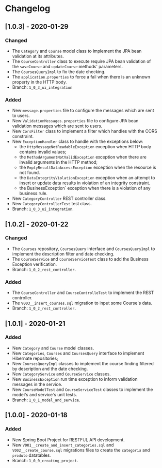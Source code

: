 # Changelog

## [1.0.3] - 2020-01-29

### Changed
- The `Category` and `Course` model class to implement the JPA bean validation at its attributes.
- The `CourseController` class to execute require JPA bean validation of the `saveCourse` and `updateCourse` methods' parameters.
- The `CoursesQueryImpl` to fix the date checking.
- The `application.properties` to force a fail when there is an unknown property in the HTTP body.
- Branch: `1_0_3_ui_integration`
 
### Added
- New `message.properties` file to configure the messages which are sent to users.
- New `ValidationMessages.properties` file to configure JPA bean validation messages which are sent to users.
- New `CorsFilter` class to implement a filter which handles with the CORS constraint.
- New `ExceptionHandler` class to handle with the exceptions below: 
	- the `HttpMessageNotReadableException` exception when HTTP body contains invalid values;
	- the `MethodArgumentNotValidException` exception when there are invalid arguments in the HTTP method;
	- the `EmptyResultDataAccessException` exception when the resource is not found.
	- the `DataIntegrityViolationException` exception when an attempt to insert or update data results in violation of an integrity constraint.
	- the BusinessException` exception when there is a violation of any business rule. 
 - New `CategoryController` REST controller class. 
 - New `CategoryControllerTest` test class.
- Branch: `1_0_3_ui_integration`.

## [1.0.2] - 2020-01-22

### Changed
- The `Courses` repository, `CoursesQuery` interface and `CoursesQueryImpl` to implement the description filter and date checking.
- The `CourseService` and `CourseServiceTest` class to add the Business Exception verification. 
- Branch: `1_0_2_rest_controller`.

### Added
- The `CourseController` and `CourseControlleTest` to implement the REST controller.
- The `V003__insert_courses.sql` migration to input some Course's data.
- Branch: `1_0_2_rest_controller`.


## [1.0.1] - 2020-01-21 

### Added
- New `Category` and `Course` model classes.
- New `Categories`, `Courses` and `CoursesQuery` interface to implement Hibernate repositories;
- New `CoursesQueryImpl` classes to implement the course finding filtered by description and the date checking.
- New `CategoryService` and `CourseService` classes.
- New `BusinessException` run time exception to inform validation messages in the service. 
- New `CourseModelTest` and `CourseServiceTest` classes to implement the model's and service's unit tests.
- Branch: `1_0_1_model_and_service`.


## [1.0.0] - 2020-01-18 

### Added
- New Spring Boot Project for RESTFUL API development.
- New `V001__create_and_insert_categories.sql` and `V002__create_course.sql` migrations files to create the `categoria` and `produto` datatables.  
- Branch: `1_0_0_creating_project`.
